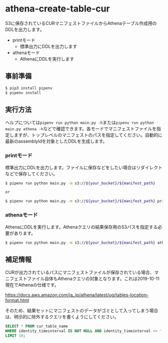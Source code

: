 # athena-create-table-cur

S3に保存されているCURマニフェストファイルからAthenaテーブル作成用のDDLを出力します。

- printモード
    - 標準出力にDDLを出力します
- athenaモード
    - AthenaにDDLを実行します

## 事前準備

```bash
$ pip3 install pipenv
$ pipenv install
```

## 実行方法

ヘルプについては`pipenv run python main.py -h`または`pipenv run python main.py athena -h`などで確認できます。各モードでマニフェストファイルを指定しますが、トップレベルのマニフェストのパスを指定してください。自動的に最新のassemblyIdを対象としたDDLを生成します。

### printモード

標準出力にDDLを出力します。ファイルに保存などをしたい場合はリダイレクトなどで保存してください。

```bash
$ pipenv run python main.py -m s3://${your_bucket}/${manifest_path}

or

$ pipenv run python main.py -m s3://${your_bucket}/${manifest_path} print
```

### athenaモード

AthenaにDDLを実行します。Athenaクエリの結果保存用のS3パスを指定する必要があります。

```bash
$ pipenv run python main.py -m s3://${your_bucket}/${manifest_path} athena -o s3://${your_bucket}/${output_path}
```

## 補足情報

CURが出力されているパスにマニフェストファイルが保存されている場合、マニフェストファイル自体もAthenaクエリの対象となります。これは2019-10-11現在でAthenaの仕様です。

https://docs.aws.amazon.com/ja_jp/athena/latest/ug/tables-location-format.html

そのため、結果セットにマニフェストのデータがゴミとして入ってしまう場合は、明示的に除外するクエリを書くようにしてください。

```sql
SELECT * FROM cur_table_name
WHERE identity_timeinterval IS NOT NULL AND identity_timeinterval <> ''
LIMIT 10;
```
